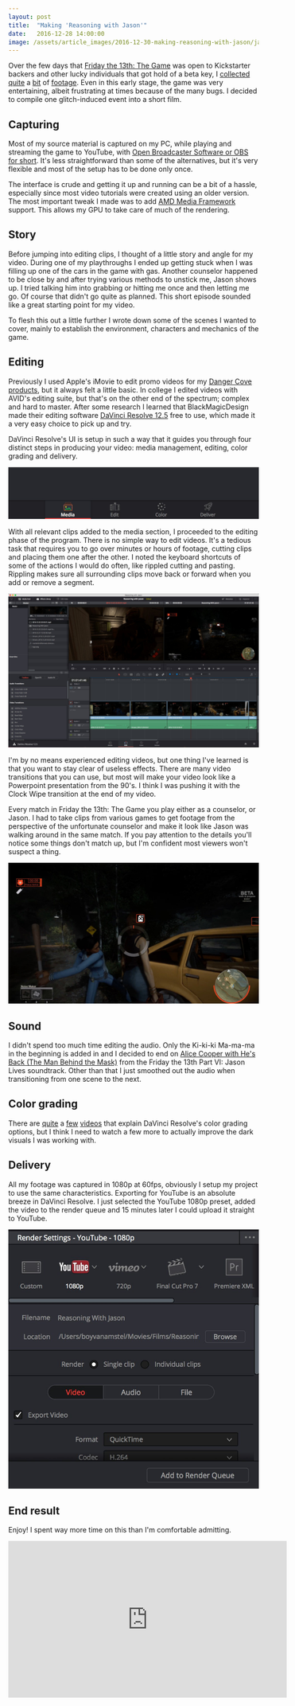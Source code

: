 ```yaml
---
layout: post
title:  "Making 'Reasoning with Jason'"
date:   2016-12-28 14:00:00
image: /assets/article_images/2016-12-30-making-reasoning-with-jason/jason.jpg
---
```


Over the few days that [Friday the 13th: The Game](http://f13game.com) was open to Kickstarter backers and other lucky individuals that got hold of a beta key, I [collected](https://www.youtube.com/watch?v=F6Td_S8C9GA) [quite](https://www.youtube.com/watch?v=aZeYA08novs) a [bit](https://www.youtube.com/watch?v=JhKa1chjmI0) of [footage](https://www.youtube.com/watch?v=5EJrII4zNF4). Even in this early stage, the game was very entertaining, albeit frustrating at times because of the many bugs. I decided to compile one glitch-induced event into a short film.

## Capturing

Most of my source material is captured on my PC, while playing and streaming the game to YouTube, with [Open Broadcaster Software or OBS for short](https://obsproject.com). It's less straightforward than some of the alternatives, but it's very flexible and most of the setup has to be done only once.

The interface is crude and getting it up and running can be a bit of a hassle, especially since most video tutorials were created using an older version. The most important tweak I made was to add [AMD Media Framework](https://www.reddit.com/r/Amd/comments/4vbgeq/amd_vce_media_framework_support_for_obs_studio/) support. This allows my GPU to take care of much of the rendering.

## Story

Before jumping into editing clips, I thought of a little story and angle for my video. During one of my playthroughs I ended up getting stuck when I was filling up one of the cars in the game with gas. Another counselor happened to be close by and after trying various methods to unstick me, Jason shows up. I tried talking him into grabbing or hitting me once and then letting me go. Of course that didn't go quite as planned. This short episode sounded like a great starting point for my video.

To flesh this out a little further I wrote down some of the scenes I wanted to cover, mainly to establish the environment, characters and mechanics of the game.

## Editing

Previously I used Apple's iMovie to edit promo videos for my [Danger Cove products](https://www.dangercove.com), but it always felt a little basic. In college I edited videos with AVID's editing suite, but that's on the other end of the spectrum; complex and hard to master. After some research I learned that BlackMagicDesign made their editing software [DaVinci Resolve 12.5](https://www.blackmagicdesign.com/products/davinciresolve) free to use, which made it a very easy choice to pick up and try.

DaVinci Resolve's UI is setup in such a way that it guides you through four distinct steps in producing your video: media management, editing, color grading and delivery.

![DaVinci Resolve's four-steps process](/assets/article_images/2016-12-30-making-reasoning-with-jason/media-edit-color-deliver.jpg)

With all relevant clips added to the media section, I proceeded to the editing phase of the program. There is no simple way to edit videos. It's a tedious task that requires you to go over minutes or hours of footage, cutting clips and placing them one after the other. I noted the keyboard shortcuts of some of the actions I would do often, like rippled cutting and pasting. Rippling makes sure all surrounding clips move back or forward when you add or remove a segment.


![Editing in DaVinci Resolve 12.5](/assets/article_images/2016-12-30-making-reasoning-with-jason/davinci-resolve.jpg)

I'm by no means experienced editing videos, but one thing I've learned is that you want to stay clear of useless effects. There are many video transitions that you can use, but most will make your video look like a Powerpoint presentation from the 90's. I think I was pushing it with the Clock Wipe transition at the end of my video.

Every match in Friday the 13th: The Game you play either as a counselor, or Jason. I had to take clips from various games to get footage from the perspective of the unfortunate counselor and make it look like Jason was walking around in the same match. If you pay attention to the details you'll notice some things don't match up, but I'm confident most viewers won't suspect a thing.

![Trying to unstick me](/assets/article_images/2016-12-30-making-reasoning-with-jason/unstick-me.jpg)

## Sound 

I didn't spend too much time editing the audio. Only the Ki-ki-ki Ma-ma-ma in the beginning is added in and I decided to end on [Alice Cooper with He's Back (The Man Behind the Mask)](https://play.spotify.com/track/5O6JuXxnhwG3W5YClY2mEb) from the Friday the 13th Part VI: Jason Lives soundtrack. Other than that I just smoothed out the audio when transitioning from one scene to the next.

## Color grading 

There are [quite](https://www.youtube.com/watch?v=ojjfhCrjDus) a [few](https://www.youtube.com/watch?v=CaKhcCgazP0) [videos](https://www.youtube.com/watch?v=ojjfhCrjDus) that explain DaVinci Resolve's color grading options, but I think I need to watch a few more to actually improve the dark visuals I was working with.

## Delivery

All my footage was captured in 1080p at 60fps, obviously I setup my project to use the same characteristics. Exporting for YouTube is an absolute breeze in DaVinci Resolve. I just selected the YouTube 1080p preset, added the video to the render queue and 15 minutes later I could upload it straight to YouTube.

![DaVinci Resolve's handy export options](/assets/article_images/2016-12-30-making-reasoning-with-jason/deliver.jpg)

## End result

Enjoy! I spent way more time on this than I'm comfortable admitting.


<iframe width="560" height="315" src="https://www.youtube.com/embed/01fxKCT86n4" frameborder="0" allowfullscreen></iframe>
